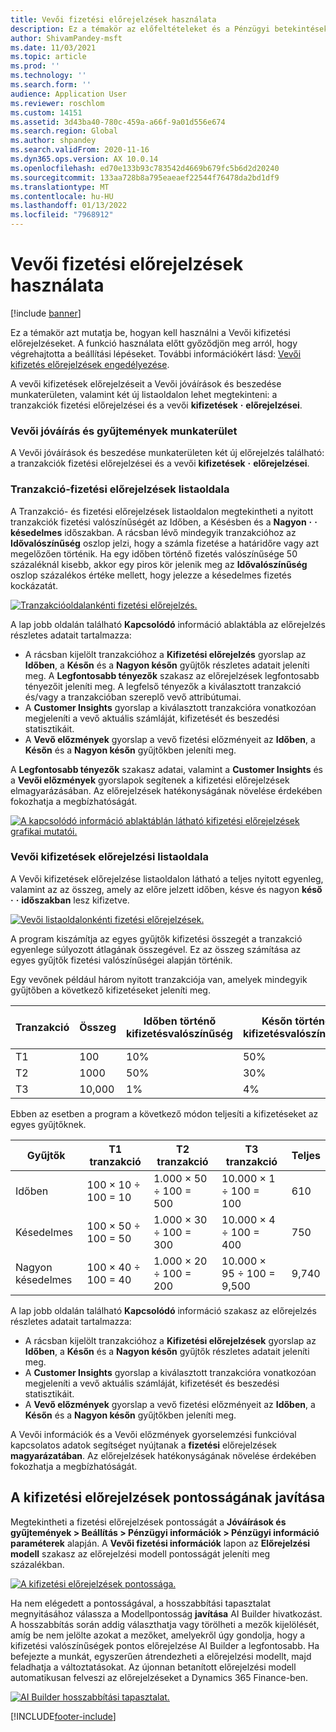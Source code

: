 ```yaml
---
title: Vevői fizetési előrejelzések használata
description: Ez a témakör az előfeltételeket és a Pénzügyi betekintések próbaverziójának használatához szükséges átfogó lépéseket mutatja be.
author: ShivamPandey-msft
ms.date: 11/03/2021
ms.topic: article
ms.prod: ''
ms.technology: ''
ms.search.form: ''
audience: Application User
ms.reviewer: roschlom
ms.custom: 14151
ms.assetid: 3d43ba40-780c-459a-a66f-9a01d556e674
ms.search.region: Global
ms.author: shpandey
ms.search.validFrom: 2020-11-16
ms.dyn365.ops.version: AX 10.0.14
ms.openlocfilehash: ed70e133b93c783542d4669b679fc5b6d2d20240
ms.sourcegitcommit: 133aa728b8a795eaeaef22544f76478da2bd1df9
ms.translationtype: MT
ms.contentlocale: hu-HU
ms.lasthandoff: 01/13/2022
ms.locfileid: "7968912"
---
```

# <a name="use-customer-payment-predictions"></a>Vevői fizetési előrejelzések használata

[!include [banner](../includes/banner.md)]

Ez a témakör azt mutatja be, hogyan kell használni a Vevői kifizetési előrejelzéseket. A funkció használata előtt győződjön meg arról, hogy végrehajtotta a beállítási lépéseket. További információkért lásd: [Vevői kifizetés előrejelzések engedélyezése](enable-cust-paymnt-prediction.md).

A vevői kifizetések előrejelzéseit a Vevői jóváírások és beszedése munkaterületen, valamint két új listaoldalon lehet megtekinteni: a tranzakciók fizetési előrejelzései és a vevői **kifizetések** **·** **előrejelzései**.

### <a name="manage-customer-credit-and-collections-workspace"></a>Vevői jóváírás és gyűjtemények munkaterület

A Vevői jóváírások és beszedése munkaterületen két új előrejelzés található: a tranzakciók fizetési előrejelzései és a vevői **kifizetések** **·** **előrejelzései**.

### <a name="transaction-payment-predictions-list-page"></a>Tranzakció-fizetési előrejelzések listaoldala

A Tranzakció- és fizetési előrejelzések listaoldalon megtekintheti a nyitott tranzakciók fizetési valószínűségét az Időben, a Késésben és a **Nagyon** **·** **·** **késedelmes** időszakban. A rácsban lévő mindegyik tranzakcióhoz az **Idővalószínűség** oszlop jelzi, hogy a számla fizetése a határidőre vagy azt megelőzően történik. Ha egy időben történő fizetés valószínűsége 50 százaléknál kisebb, akkor egy piros kör jelenik meg az **Idővalószínűség** oszlop százalékos értéke mellett, hogy jelezze a késedelmes fizetés kockázatát.

[![Tranzakcióoldalankénti fizetési előrejelzés.](./media/payment-predictions-per-transaction.png)](./media/payment-predictions-per-transaction.png)

A lap jobb oldalán található **Kapcsolódó** információ ablaktábla az előrejelzés részletes adatait tartalmazza:

- A rácsban kijelölt tranzakcióhoz a **Kifizetési előrejelzés** gyorslap az **Időben**, a **Későn** és a **Nagyon későn** gyűjtők részletes adatait jeleníti meg. A **Legfontosabb tényezők** szakasz az előrejelzések legfontosabb tényezőit jeleníti meg. A legfelső tényezők a kiválasztott tranzakció és/vagy a tranzakcióban szereplő vevő attribútumai.
- A **Customer Insights** gyorslap a kiválasztott tranzakcióra vonatkozóan megjeleníti a vevő aktuális számláját, kifizetését és beszedési statisztikáit.
- A **Vevő előzmények** gyorslap a vevő fizetési előzményeit az **Időben**, a **Későn** és a **Nagyon későn** gyűjtőkben jeleníti meg.

A **Legfontosabb tényezők** szakasz adatai, valamint a **Customer Insights** és a **Vevői előzmények** gyorslapok segítenek a kifizetési előrejelzések elmagyarázásában. Az előrejelzések hatékonyságának növelése érdekében fokozhatja a megbízhatóságát.

[![A kapcsolódó információ ablaktáblán látható kifizetési előrejelzések grafikai mutatói.](./media/payment-prediction-gauges.png)](./media/payment-prediction-gauges.png)

### <a name="customer-payment-predictions-list-page"></a>Vevői kifizetések előrejelzési listaoldala

A Vevői kifizetések előrejelzése listaoldalon látható a teljes nyitott egyenleg, valamint az az összeg, amely az előre jelzett időben, késve és nagyon **késő** **·** **·** **időszakban** lesz kifizetve.

[![Vevői listaoldalonkénti fizetési előrejelzések.](./media/payment-predictions-per-transaction-02.png)](./media/payment-predictions-per-transaction-02.png)

A program kiszámítja az egyes gyűjtők kifizetési összegét a tranzakció egyenlege súlyozott átlagának összegével. Ez az összeg számítása az egyes gyűjtők fizetési valószínűségei alapján történik.

Egy vevőnek például három nyitott tranzakciója van, amelyek mindegyik gyűjtőben a következő kifizetéseket jeleníti meg.

| Tranzakció | Összeg | Időben történő kifizetésvalószínűség | Későn történő kifizetésvalószínűség | Nagyon későn történő kifizetésvalószínűség |
|-------------|--------|-----------------------------|--------------------------|-------------------------------|
| T1          | 100    | 10%                  | 50%               | 40%                    |
| T2          | 1000  | 50%                  | 30%               | 20%                    |
| T3          | 10,000 | 1%                   | 4%                | 95%                    |

Ebben az esetben a program a következő módon teljesíti a kifizetéseket az egyes gyűjtőknek.

| Gyűjtők   | T1 tranzakció      | T2 tranzakció         | T3 tranzakció            | Teljes |
|-----------|---------------------|------------------------|---------------------------|-------|
| Időben   | 100 × 10 ÷ 100 = 10 | 1.000 × 50 ÷ 100 = 500 | 10.000 × 1 ÷ 100 = 100    | 610   |
| Késedelmes      | 100 × 50 ÷ 100 = 50 | 1.000 × 30 ÷ 100 = 300 | 10.000 × 4 ÷ 100 = 400    | 750   |
| Nagyon késedelmes | 100 × 40 ÷ 100 = 40 | 1.000 × 20 ÷ 100 = 200 | 10.000 × 95 ÷ 100 = 9,500 | 9,740 |

A lap jobb oldalán található **Kapcsolódó** információ szakasz az előrejelzés részletes adatait tartalmazza:

- A rácsban kijelölt tranzakcióhoz a **Kifizetési előrejelzések** gyorslap az **Időben**, a **Későn** és a **Nagyon későn** gyűjtők részletes adatait jeleníti meg.
- A **Customer Insights** gyorslap a kiválasztott tranzakcióra vonatkozóan megjeleníti a vevő aktuális számláját, kifizetését és beszedési statisztikáit.
- A **Vevő előzmények** gyorslap a vevő fizetési előzményeit az **Időben**, a **Későn** és a **Nagyon későn** gyűjtőkben jeleníti meg.

A Vevői információk és a Vevői előzmények gyorselemzési funkcióval kapcsolatos adatok segítséget nyújtanak a **fizetési** előrejelzések **magyarázatában**. Az előrejelzések hatékonyságának növelése érdekében fokozhatja a megbízhatóságát.

## <a name="improving-the-accuracy-of-payment-predictions"></a>A kifizetési előrejelzések pontosságának javítása

Megtekintheti a fizetési előrejelzések pontosságát a **Jóváírások és gyűjtemények \> Beállítás \> Pénzügyi információk \> Pénzügyi információ paraméterek** alapján. A **Vevői fizetési információk** lapon az **Előrejelzési modell** szakasz az előrejelzési modell pontosságát jeleníti meg százalékban.

[![A kifizetési előrejelzések pontossága.](./media/finance-insights-parameters-accuracy-2nd.png)](./media/finance-insights-parameters-accuracy-2nd.png)

Ha nem elégedett a pontosságával, a hosszabbítási tapasztalat megnyitásához válassza a Modellpontosság **javítása** AI Builder hivatkozást. A hosszabbítás során addig választhatja vagy törölheti a mezők kijelölését, amíg be nem jelölte azokat a mezőket, amelyekről úgy gondolja, hogy a kifizetési valószínűségek pontos előrejelzése AI Builder a legfontosabb. Ha befejezte a munkát, egyszerűen átrendezheti a előrejelzési modellt, majd feladhatja a változtatásokat. Az újonnan betanított előrejelzési modell automatikusan felveszi az előrejelzéseket a Dynamics 365 Finance-ben.

[![AI Builder hosszabbítási tapasztalat.](./media/ai-builder.png)](./media/ai-builder.png)

[!INCLUDE[footer-include](../../includes/footer-banner.md)]
